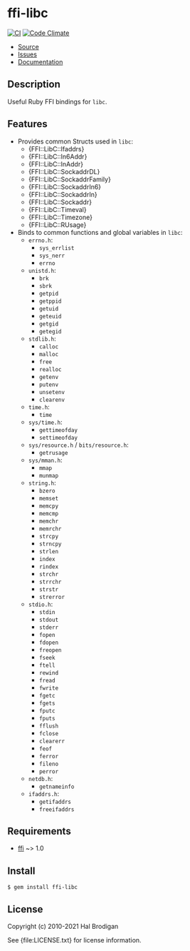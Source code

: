 # ffi-libc

[![CI](https://github.com/postmodern/ffi-libc/actions/workflows/ruby.yml/badge.svg)](https://github.com/postmodern/ffi-libc/actions/workflows/ruby.yml)
[![Code Climate](https://codeclimate.com/github/postmodern/ffi-libc.svg)](https://codeclimate.com/github/postmodern/ffi-libc)

* [Source](https://github.com/postmodern/ffi-libc/)
* [Issues](https://github.com/postmodern/ffi-libc/issues)
* [Documentation](http://rubydoc.info/gems/ffi-libc)

## Description

Useful Ruby FFI bindings for `libc`.

## Features

* Provides common Structs used in `libc`:
  * {FFI::LibC::Ifaddrs}
  * {FFI::LibC::In6Addr}
  * {FFI::LibC::InAddr}
  * {FFI::LibC::SockaddrDL}
  * {FFI::LibC::SockaddrFamily}
  * {FFI::LibC::SockaddrIn6}
  * {FFI::LibC::SockaddrIn}
  * {FFI::LibC::Sockaddr}
  * {FFI::LibC::Timeval}
  * {FFI::LibC::Timezone}
  * {FFI::LibC::RUsage}
* Binds to common functions and global variables in `libc`:
  * `errno.h`:
    * `sys_errlist`
    * `sys_nerr`
    * `errno`
  * `unistd.h`:
    * `brk`
    * `sbrk`
    * `getpid`
    * `getppid`
    * `getuid`
    * `geteuid`
    * `getgid`
    * `getegid`
  * `stdlib.h`:
    * `calloc`
    * `malloc`
    * `free`
    * `realloc`
    * `getenv`
    * `putenv`
    * `unsetenv`
    * `clearenv`
  * `time.h`:
    * `time`
  * `sys/time.h`:
    * `gettimeofday`
    * `settimeofday`
  * `sys/resource.h` / `bits/resource.h`:
    * `getrusage`
  * `sys/mman.h`:
    * `mmap`
    * `munmap`
  * `string.h`:
    * `bzero`
    * `memset`
    * `memcpy`
    * `memcmp`
    * `memchr`
    * `memrchr`
    * `strcpy`
    * `strncpy`
    * `strlen`
    * `index`
    * `rindex`
    * `strchr`
    * `strrchr`
    * `strstr`
    * `strerror`
  * `stdio.h`:
    * `stdin`
    * `stdout`
    * `stderr`
    * `fopen`
    * `fdopen`
    * `freopen`
    * `fseek`
    * `ftell`
    * `rewind`
    * `fread`
    * `fwrite`
    * `fgetc`
    * `fgets`
    * `fputc`
    * `fputs`
    * `fflush`
    * `fclose`
    * `clearerr`
    * `feof`
    * `ferror`
    * `fileno`
    * `perror`
  * `netdb.h`:
    * `getnameinfo`
  * `ifaddrs.h`:
    * `getifaddrs`
    * `freeifaddrs`

## Requirements

* [ffi] ~> 1.0

## Install

    $ gem install ffi-libc

## License

Copyright (c) 2010-2021 Hal Brodigan

See {file:LICENSE.txt} for license information.

[ffi]: https://github.com/ffi/ffi#readme
